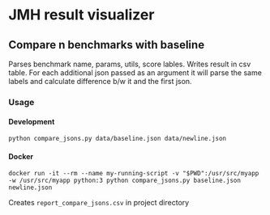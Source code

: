 # JMH result visualizer

## Compare n benchmarks with baseline

Parses benchmark name, params, utils, score lables.
Writes result in csv table.
For each additional json passed as an argument it will parse the same labels and calculate difference b/w it and the first json. 

### Usage

#### Development

`python compare_jsons.py data/baseline.json data/newline.json` 

#### Docker

`docker run -it --rm --name my-running-script -v "$PWD":/usr/src/myapp -w /usr/src/myapp python:3 python compare_jsons.py baseline.json newline.json`

Creates `report_compare_jsons.csv` in project directory